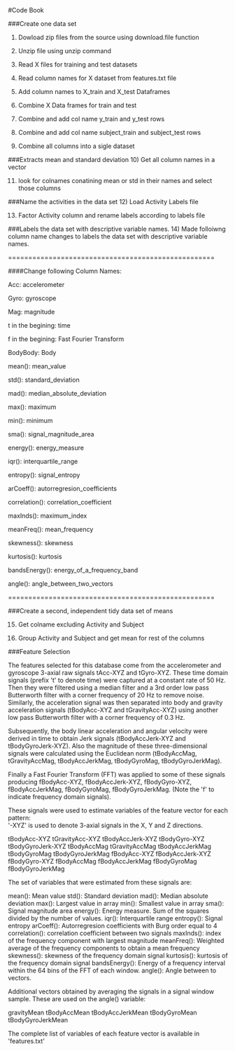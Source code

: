 
#Code Book


###Create one data set

1) Dowload zip files from the source using download.file function

2) Unzip file using unzip command

3) Read X files for training and test datasets

4) Read column names for X dataset from features.txt file

5) Add column names to X_train and X_test Dataframes

6) Combine X Data frames for train and test

7) Combine and add col name y_train and y_test rows

8) Combine and add col name subject_train and subject_test rows

9) Combine all columns into a sigle dataset


###Extracts mean and standard deviation
10) Get all column names in a vector

11) look for colnames conatining mean or std in their names and select those columns


###Name the activities in the data set
12) Load Activity Labels file

13) Factor Activity column and rename labels according to labels file

###Labels the data set with descriptive variable names.
14) Made folloiwng column name changes to labels the data set with descriptive variable names.

===================================================

####Change following Column Names:

Acc: accelerometer

Gyro: gyroscope

Mag: magnitude

t in the begining: time

f in the begining: Fast Fourier Transform

BodyBody: Body

mean(): mean_value

std(): standard_deviation

mad(): median_absolute_deviation

max(): maximum

min(): minimum

sma(): signal_magnitude_area

energy(): energy_measure

iqr(): interquartile_range

entropy(): signal_entropy

arCoeff(): autorregresion_coefficients

correlation(): correlation_coefficient

maxInds(): maximum_index

meanFreq(): mean_frequency

skewness(): skewness

kurtosis(): kurtosis

bandsEnergy(): energy_of_a_frequency_band

angle(): angle_between_two_vectors

===================================================


###Create a second, independent tidy data set of means

15) Get colname excluding Activity and Subject

16) Group Activity and Subject and get mean for rest of the columns





###Feature Selection


The features selected for this database come from the accelerometer and gyroscope 3-axial raw signals tAcc-XYZ and tGyro-XYZ. These time domain signals (prefix 't' to denote time) were captured at a constant rate of 50 Hz. Then they were filtered using a median filter and a 3rd order low pass Butterworth filter with a corner frequency of 20 Hz to remove noise. Similarly, the acceleration signal was then separated into body and gravity acceleration signals (tBodyAcc-XYZ and tGravityAcc-XYZ) using another low pass Butterworth filter with a corner frequency of 0.3 Hz. 

Subsequently, the body linear acceleration and angular velocity were derived in time to obtain Jerk signals (tBodyAccJerk-XYZ and tBodyGyroJerk-XYZ). Also the magnitude of these three-dimensional signals were calculated using the Euclidean norm (tBodyAccMag, tGravityAccMag, tBodyAccJerkMag, tBodyGyroMag, tBodyGyroJerkMag). 

Finally a Fast Fourier Transform (FFT) was applied to some of these signals producing fBodyAcc-XYZ, fBodyAccJerk-XYZ, fBodyGyro-XYZ, fBodyAccJerkMag, fBodyGyroMag, fBodyGyroJerkMag. (Note the 'f' to indicate frequency domain signals). 

These signals were used to estimate variables of the feature vector for each pattern:  
'-XYZ' is used to denote 3-axial signals in the X, Y and Z directions.

tBodyAcc-XYZ
tGravityAcc-XYZ
tBodyAccJerk-XYZ
tBodyGyro-XYZ
tBodyGyroJerk-XYZ
tBodyAccMag
tGravityAccMag
tBodyAccJerkMag
tBodyGyroMag
tBodyGyroJerkMag
fBodyAcc-XYZ
fBodyAccJerk-XYZ
fBodyGyro-XYZ
fBodyAccMag
fBodyAccJerkMag
fBodyGyroMag
fBodyGyroJerkMag

The set of variables that were estimated from these signals are: 

mean(): Mean value
std(): Standard deviation
mad(): Median absolute deviation 
max(): Largest value in array
min(): Smallest value in array
sma(): Signal magnitude area
energy(): Energy measure. Sum of the squares divided by the number of values. 
iqr(): Interquartile range 
entropy(): Signal entropy
arCoeff(): Autorregresion coefficients with Burg order equal to 4
correlation(): correlation coefficient between two signals
maxInds(): index of the frequency component with largest magnitude
meanFreq(): Weighted average of the frequency components to obtain a mean frequency
skewness(): skewness of the frequency domain signal 
kurtosis(): kurtosis of the frequency domain signal 
bandsEnergy(): Energy of a frequency interval within the 64 bins of the FFT of each window.
angle(): Angle between to vectors.

Additional vectors obtained by averaging the signals in a signal window sample. These are used on the angle() variable:

gravityMean
tBodyAccMean
tBodyAccJerkMean
tBodyGyroMean
tBodyGyroJerkMean

The complete list of variables of each feature vector is available in 'features.txt'





